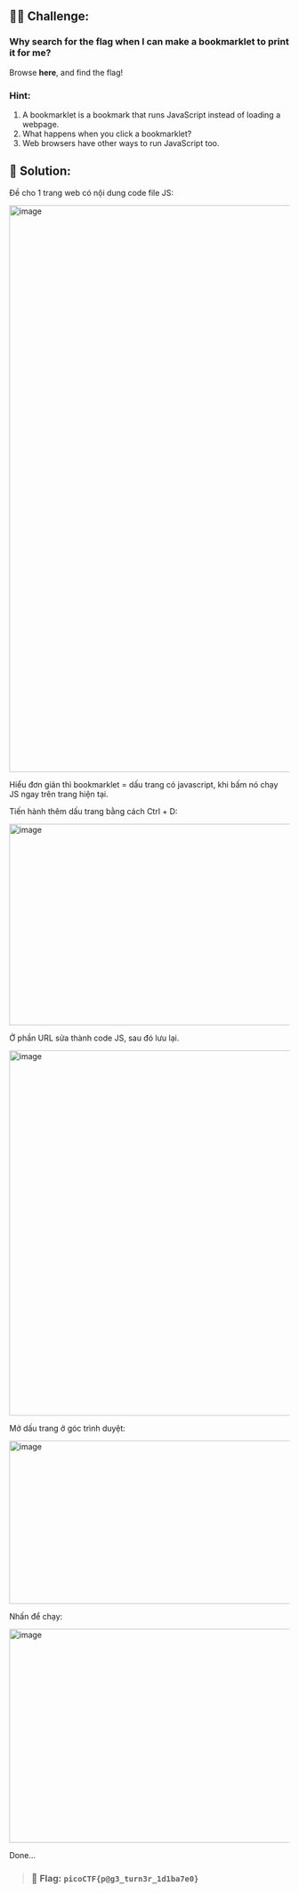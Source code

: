 ## 🕵️‍♂️ Challenge:
### Why search for the flag when I can make a bookmarklet to print it for me?  
Browse **here**, and find the flag!  
### Hint:
1. A bookmarklet is a bookmark that runs JavaScript instead of loading a webpage.
2. What happens when you click a bookmarklet?
3. Web browsers have other ways to run JavaScript too.  
## 📝 Solution:
Đề cho 1 trang web có nội dung code file JS:  

<img width="1539" height="1018" alt="image" src="https://github.com/user-attachments/assets/b42776cb-b836-4e59-8a4f-0f227df4bb8b" />

Hiểu đơn giản thì bookmarklet = dấu trang có javascript, khi bấm nó chạy JS ngay trên trang hiện tại.  

Tiến hành thêm dấu trang bằng cách Ctrl + D:  

<img width="573" height="362" alt="image" src="https://github.com/user-attachments/assets/0ff73569-8e0c-4314-9b36-ff8c1b752112" />

Ở phần URL sửa thành code JS, sau đó lưu lại.  

<img width="568" height="656" alt="image" src="https://github.com/user-attachments/assets/f4081fb2-dedb-4ef4-acd6-af5584d17873" />


Mở dấu trang ở góc trình duyệt:  

<img width="963" height="293" alt="image" src="https://github.com/user-attachments/assets/a2af2abb-87cb-454e-a553-c2a2cc49b703" />

Nhấn để chạy:  

<img width="1579" height="384" alt="image" src="https://github.com/user-attachments/assets/5c2f9bd0-b3c3-40f3-9d39-2f7e96f16e1a" />

Done...  

> ### 🎯 Flag: **`picoCTF{p@g3_turn3r_1d1ba7e0}`**
